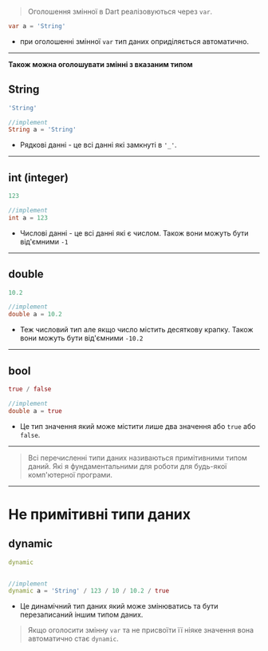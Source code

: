> Оголошення змінної в Dart реалізовуються через `var`.
```dart
var a = 'String'
```

- при оголошенні змінної `var` тип даних оприділяється автоматично.
---
**Також можна оголошувати змінні з вказаним типом**
## String 

```dart
'String'

//implement
String a = 'String'
```

- Рядкові данні - це всі данні які замкнуті в `'_'`. 
---

## int (integer)

```dart
123

//implement
int a = 123
```

- Числові данні - це всі данні які є числом. Також вони можуть бути від'ємними `-1`
---

## double

```dart
10.2

//implement
double a = 10.2
```

- Теж числовий тип але якщо число містить десяткову крапку. Також вони можуть бути від'ємними `-10.2`
---

## bool

```dart
true / false

//implement
double a = true
```

- Це тип значення який може містити лише два значення або `true` або `false`.
---
> Всі перечисленні типи даних називаються примітивними типом даний. Які я фундаментальними для роботи для будь-якої комп'ютерної програми.
---
# Не примітивні типи даних

## dynamic

```dart
dynamic


//implement
dynamic a = 'String' / 123 / 10 / 10.2 / true
```

- Це динамічний тип даних який може змінюватись та бути перезаписаний іншим типом даних.
> Якщо  оголосити змінну `var` та не присвоїти її ніяке значення вона автоматично стає `dynamic`.